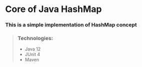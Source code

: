 # Core of Java HashMap
### This is a simple implementation of HashMap concept

> ### Technologies:
> - Java 12
> - JUnit 4
> - Maven